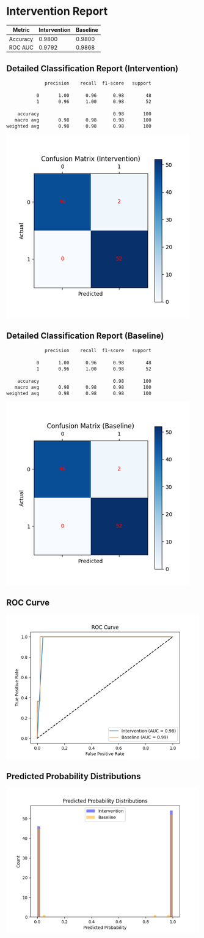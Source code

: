 
# Intervention Report

| Metric           | Intervention | Baseline |
|------------------|--------------|----------|
| Accuracy         | 0.9800     | 0.9800   |
| ROC AUC          | 0.9792     | 0.9868   |

## Detailed Classification Report (Intervention)

```
              precision    recall  f1-score   support

           0       1.00      0.96      0.98        48
           1       0.96      1.00      0.98        52

    accuracy                           0.98       100
   macro avg       0.98      0.98      0.98       100
weighted avg       0.98      0.98      0.98       100

```
![Confusion Matrix (Intervention)](/intervention_reports/f4793_m10.0_a100.0/confusion_matrix_intervention.png)

## Detailed Classification Report (Baseline)

```
              precision    recall  f1-score   support

           0       1.00      0.96      0.98        48
           1       0.96      1.00      0.98        52

    accuracy                           0.98       100
   macro avg       0.98      0.98      0.98       100
weighted avg       0.98      0.98      0.98       100

```
![Confusion Matrix (Baseline)](/intervention_reports/f4793_m10.0_a100.0/confusion_matrix_baseline.png)

## ROC Curve

![ROC Curve](/intervention_reports/f4793_m10.0_a100.0/roc_curve.png)

## Predicted Probability Distributions

![Probability Distributions](/intervention_reports/f4793_m10.0_a100.0/probability_distributions.png)
